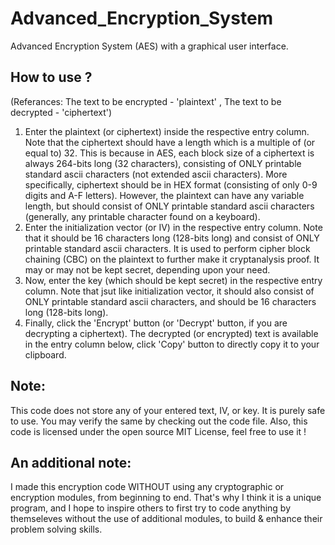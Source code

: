 # Advanced_Encryption_System
Advanced Encryption System (AES) with a graphical user interface.

## How to use ?

(Referances: The text to be encrypted - 'plaintext' , The text to be decrypted - 'ciphertext')

1. Enter the plaintext (or ciphertext) inside the respective entry column. Note that the ciphertext should have a length which is a multiple of (or equal to) 32. This is because      in AES, each block size of a ciphertext is always 264-bits long (32 characters), consisting of ONLY printable standard ascii characters (not extended ascii characters). More      specifically, ciphertext should be in HEX format (consisting of only 0-9 digits and A-F letters). However, the plaintext can have any variable length, but should consist of        ONLY printable standard ascii characters (generally, any printable character found on a keyboard).
2. Enter the initialization vector (or IV) in the respective entry column. Note that it should be 16 characters long (128-bits long) and consist of ONLY printable standard ascii      characters. It is used to perform cipher block chaining (CBC) on the plaintext to further make it cryptanalysis proof. It may or may not be kept secret, depending upon your        need.
3. Now, enter the key (which should be kept secret) in the respective entry column. Note that jsut like initialization vector, it should also consist of ONLY printable standard      ascii characters, and should be 16 characters long (128-bits long).
4. Finally, click the 'Encrypt' button (or 'Decrypt' button, if you are decrypting a ciphertext). The decrypted (or encrypted) text is available in the entry column below, click      'Copy' button to directly copy it to your clipboard.

## Note:
This code does not store any of your entered text, IV, or key. It is purely safe to use. You may verify the same by checking out the code file. Also, this code is licensed under the open source MIT License, feel free to use it !

## An additional note:
I made this encryption code WITHOUT using any cryptographic or encryption modules, from beginning to end. That's why I think it is a unique program, and I hope to inspire others to first try to code anything by themseleves without the use of additional modules, to build & enhance their problem solving skills.
